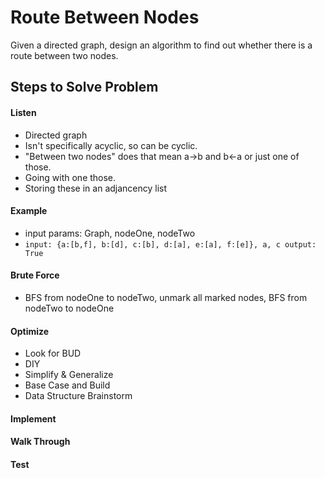 # Route Between Nodes

Given a directed graph, design an algorithm to find out whether there is a route between two nodes.

## Steps to Solve Problem
#### Listen
- Directed graph
- Isn't specifically acyclic, so can be cyclic. 
- "Between two nodes" does that mean a->b and b<-a or just one of those. 
 - Going with one those. 
- Storing these in an adjancency list

#### Example
- input params: Graph, nodeOne, nodeTwo
- `input: {a:[b,f], b:[d], c:[b], d:[a], e:[a], f:[e]}, a, c output: True`

#### Brute Force
- BFS from nodeOne to nodeTwo, unmark all marked nodes, BFS from nodeTwo to nodeOne

#### Optimize
- Look for BUD
- DIY
- Simplify & Generalize
- Base Case and Build
- Data Structure Brainstorm

#### Implement
#### Walk Through
#### Test

